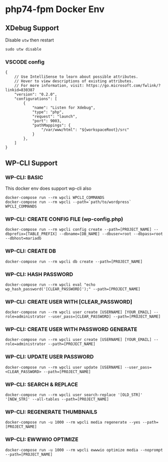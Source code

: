 # php74-fpm Docker Env

## XDebug Support

Disable `utw` then restart

```
sudo utw disable
```

### VSCODE config 

```
{
    // Use IntelliSense to learn about possible attributes.
    // Hover to view descriptions of existing attributes.
    // For more information, visit: https://go.microsoft.com/fwlink/?linkid=830387
    "version": "0.2.0",
    "configurations": [
        {
            "name": "Listen for Xdebug",
            "type": "php",
            "request": "launch",
            "port": 9003,
            "pathMappings": {
                "/var/www/html": "${workspaceRoot}/src"
            }
        },
    ]
}
```

## WP-CLI Support

### WP-CLI: BASIC

This docker env does support wp-cli also

```
docker-compose run --rm wpcli WPCLI_COMMANDS
docker-compose run --rm wpcli --path=`path/to/wordpress` WPCLI_COMMANDS
```

### WP-CLI: CREATE CONFIG FILE (wp-config.php)

```
docker-compose run --rm wpcli config create --path=[PROJECT_NAME] --dbprefix=[TABLE_PREFIX] --dbname=[DB_NAME] --dbuser=root --dbpass=root --dbhost=mariadb
```

### WP-CLI: CREATE DB

```
docker-compose run --rm wpcli db create --path=[PROJECT_NAME]
```

### WP-CLI: HASH PASSWORD

```
docker-compose run --rm wpcli eval "echo wp_hash_password('[CLEAR_PASSWORD]');" --path=[PROJECT_NAME]
```

### WP-CLI: CREATE USER WITH [CLEAR_PASSWORD]

```
docker-compose run --rm wpcli user create [USERNAME] [YOUR_EMAIL] --role=administrator --user_pass=[CLEAR_PASSWORD] --path=[PROJECT_NAME]
```

### WP-CLI: CREATE USER WITH PASSWORD GENERATE

```
docker-compose run --rm wpcli user create [USERNAME] [YOUR_EMAIL] --role=administrator --path=[PROJECT_NAME]
```

### WP-CLI: UPDATE USER PASSWORD

```
docker-compose run --rm wpcli user update [USERNAME] --user_pass=<CLEAR_PASSWORD> --path=[PROJECT_NAME]
```

### WP-CLI: SEARCH & REPLACE

```
docker-compose run --rm wpcli user search-replace '[OLD_STR]' '[NEW_STR]' --all-tables --path=[PROJECT_NAME]
```

### WP-CLI: REGENERATE THUMBNAILS

```
docker-compose run -u 1000 --rm wpcli media regenerate --yes --path=[PROJECT_NAME]
```

### WP-CLI: EWWWIO OPTIMIZE

```
docker-compose run -u 1000 --rm wpcli ewwwio optimize media --noprompt --path=[PROJECT_NAME]
```